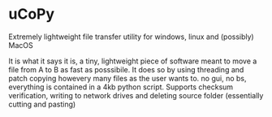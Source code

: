 # uCoPy
Extremely lightweight file transfer utility for windows, linux and (possibly) MacOS

It is what it says it is, a tiny, lightweight piece of software meant to move a file from A to B as fast as posssibile. It does so by using threading and patch copying howevery many files as the user wants to. no gui, no bs, everything is contained in a 4kb python script. Supports checksum verification, writing to network drives and deleting source folder (essentially cutting and pasting)
